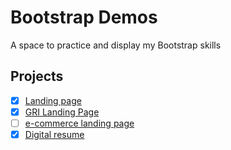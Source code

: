 # Bootstrap Demos

A space to practice and display my Bootstrap skills

## Projects

- [x] [Landing page](https://marlatte.github.io/bootstrap-demos/)
- [x] [GRI Landing Page](https://marlatte.github.io/bootstrap-demos/government-reform-institute.html)
- [ ] [e-commerce landing page](https://marlatte.github.io/bootstrap-demos/not-amazon.html)
- [x] [Digital resume](https://marlatte.github.io/bootstrap-demos/resume-site.html)
